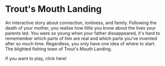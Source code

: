 # Trout's Mouth Landing

An interactive story about connection, lonliness, and family. Following the death of your mother, you realise how little you know about the lives your parents led. You were so young when your father dissappeared, it's hard to rememember which parts of him are real and which parts you've invented after so much time. Regardless, you only have one idea of where to start. The blighted fishing town of Trout's Mouth Landing.

If you want to play, click here!
